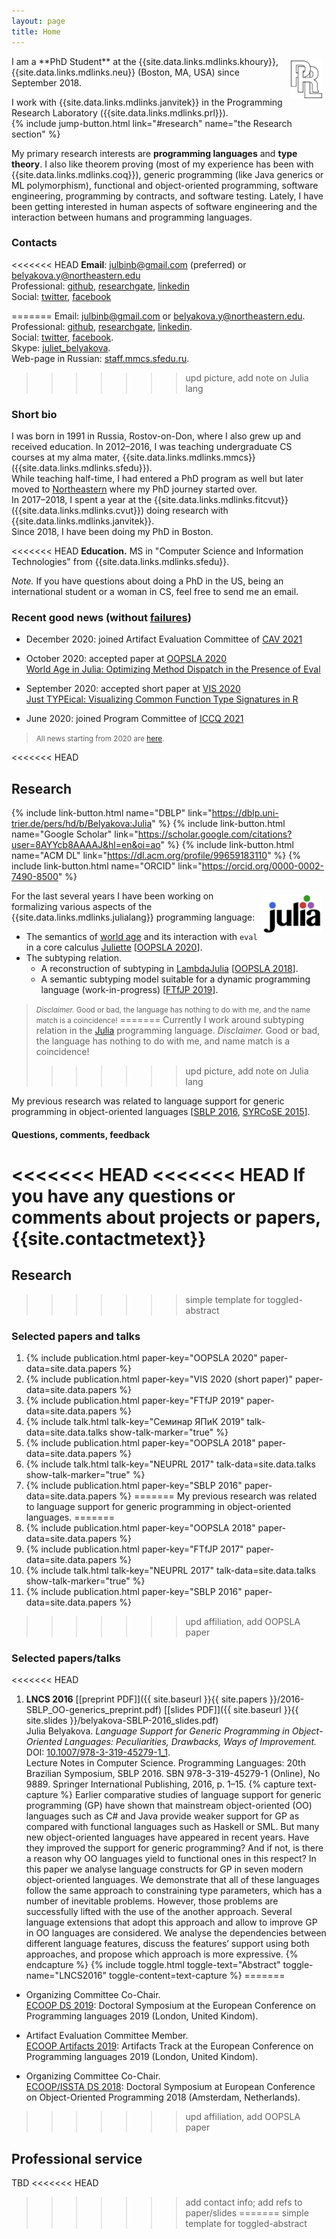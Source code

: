```yaml
---
layout: page
title: Home
---
```


<a href="http://prl.ccs.neu.edu" target="_blank">
  <img src="img/prl.png" alt="PRL"
    style="height: 60px; float: right; margin: 0.5em; vertical-align: middle; display: inline-block"/>
</a>
I am a **PhD Student** at the {{site.data.links.mdlinks.khoury}},
{{site.data.links.mdlinks.neu}} (Boston, MA, USA) since September 2018.

I work with {{site.data.links.mdlinks.janvitek}}
in the Programming Research Laboratory ({{site.data.links.mdlinks.prl}}).  
{% include jump-button.html link="#research" name="the Research section" %}

My primary research interests are **programming languages** and **type theory**.
I also like theorem proving (most of my experience has been with
{{site.data.links.mdlinks.coq}}),
generic programming (like Java generics or ML polymorphism),
functional and object-oriented programming,
software engineering, programming by contracts, and software testing.
Lately, I have been getting interested in human aspects of software
engineering and the interaction between humans and programming languages.

### Contacts

<<<<<<< HEAD
**Email**: [julbinb@gmail.com](mailto:julbinb@gmail.com) (preferred)
or [belyakova.y@northeastern.edu](mailto:belyakova.y@northeastern.edu)  
Professional: [github]({{site.github.account}}),
[researchgate]({{site.researchgate}}), [linkedin]({{site.linkedin}})  
Social: [twitter]({{site.twitter}}), [facebook]({{site.facebook}})
<!--[skype](skype:juliet_belyakova)-->  
<!--Web-page in Russian:
[staff.mmcs.sfedu.ru](http://staff.mmcs.sfedu.ru/~juliet/index.html).-->
=======
Email: [julbinb@gmail.com](mailto:julbinb@gmail.com) or [belyakova.y@northeastern.edu](mailto:belyakova.y@northeastern.edu).  
Professional: [github](http://github.com/julbinb/),
[researchgate](https://www.researchgate.net/profile/Julia_Belyakova),
[linkedin](https://www.linkedin.com/in/julbinb/).  
Social: [twitter](https://twitter.com/julbinb),
[facebook](https://www.facebook.com/julbinb).  
Skype: [juliet_belyakova](skype:juliet_belyakova).  
Web-page in Russian: [staff.mmcs.sfedu.ru](http://staff.mmcs.sfedu.ru/~juliet/index.html).
>>>>>>> upd picture, add note on Julia lang

### Short bio

I was born in 1991 in Russia, Rostov-on-Don, where I also grew up
and received education.
In 2012–2016, I was teaching undergraduate CS courses at my alma mater,
{{site.data.links.mdlinks.mmcs}} ({{site.data.links.mdlinks.sfedu}}).  
While teaching half-time, I had entered a PhD program as well
but later moved to [Northeastern]({{site.data.links.places.neu.link}})
where my PhD journey started over.  
In 2017–2018, I spent a year at the {{site.data.links.mdlinks.fitcvut}}
({{site.data.links.mdlinks.cvut}}) doing research
with {{site.data.links.mdlinks.janvitek}}.  
Since 2018, I have been doing my PhD in Boston.

<<<<<<< HEAD
**Education.** MS in "Computer Science and Information Technologies"
from {{site.data.links.mdlinks.sfedu}}.

*Note.* If you have questions about doing a PhD in the US,
being an international student or a woman in CS, feel free to send me an email.

### Recent good news (without [failures](failures))

* December 2020: joined Artifact Evaluation Committee of
  [CAV 2021](http://i-cav.org/2021)

* October 2020: accepted paper at
  [OOPSLA 2020](https://2020.splashcon.org/track/splash-2020-oopsla)  
  [World Age in Julia: Optimizing Method Dispatch in the Presence of Eval](/papers#oopsla2020)

* September 2020: accepted short paper at
  [VIS 2020](http://ieeevis.org/year/2020/welcome)  
  [Just TYPEical: Visualizing Common Function Type Signatures in R](/papers#vis2020)

* June 2020: joined Program Committee of [ICCQ 2021](https://www.iccq.ru/)

> <small>All news starting from 2020 are [here](news).</small>

<<<<<<< HEAD
## <span id="research">Research</span>

{% include link-button.html name="DBLP" link="https://dblp.uni-trier.de/pers/hd/b/Belyakova:Julia" %}
{% include link-button.html name="Google Scholar" link="https://scholar.google.com/citations?user=8AYYcb8AAAAJ&hl=en&oi=ao" %}
{% include link-button.html name="ACM DL" link="https://dl.acm.org/profile/99659183110" %}
{% include link-button.html name="ORCID" link="https://orcid.org/0000-0002-7490-8500" %}

<a href="https://julialang.org/" target="_blank">
  <img src="img/julia-logo.svg" alt="Julia Lang"
    style="height: 60px; float: right; margin: 0.5em; vertical-align: middle; display: inline-block"/>
</a>
For the last several years I have been working on formalizing
various aspects of the {{site.data.links.mdlinks.julialang}}
programming language:

* The semantics of
  [world age]({{site.data.links.websites.worldage}})
  and its interaction with `eval`
  in a core calculus [Juliette](/projects/juliette)
  [[OOPSLA 2020](/papers#oopsla2020)].
* The subtyping relation.
  - A reconstruction of subtyping in
    [LambdaJulia](/projects/lambda-julia) [[OOPSLA 2018](/papers#oopsla2018)].
  - A semantic subtyping model suitable for a dynamic programming language
    (work-in-progress) [[FTfJP 2019](/papers#ftfjp2019)].

> <small>_Disclaimer._ Good or bad, the language has nothing to do with me, and the name match is a coincidence!</small>
=======
Currently I work around subtyping relation in the [Julia](https://julialang.org/) programming language.
_Disclaimer._ Good or bad, the language has nothing to do with me, and name match is a coincidence!
>>>>>>> upd picture, add note on Julia lang

My previous research was related to language support for generic programming
in object-oriented languages
[[SBLP 2016](/papers#sblp2016), [SYRCoSE 2015](/papers#syrcose2015)].

#### Questions, comments, feedback

<<<<<<< HEAD
<<<<<<< HEAD
If you have any questions or comments about projects or papers,
{{site.contactmetext}}
=======
## Research
>>>>>>> simple template for toggled-abstract

### Selected papers and talks

1. {% include publication.html paper-key="OOPSLA 2020"
      paper-data=site.data.papers %}
1. {% include publication.html paper-key="VIS 2020 (short paper)" paper-data=site.data.papers %}
1. {% include publication.html paper-key="FTfJP 2019" paper-data=site.data.papers %}
1. {% include talk.html talk-key="Семинар ЯПиК 2019" talk-data=site.data.talks show-talk-marker="true" %}
1. {% include publication.html paper-key="OOPSLA 2018" paper-data=site.data.papers %}
1. {% include talk.html talk-key="NEUPRL 2017" talk-data=site.data.talks show-talk-marker="true" %}
1. {% include publication.html paper-key="SBLP 2016" paper-data=site.data.papers %}
=======
My previous research was related to language support for generic programming
in object-oriented languages.
=======
1. {% include publication.html paper-key="OOPSLA 2018" paper-data=site.data.papers %}
2. {% include publication.html paper-key="FTfJP 2017" paper-data=site.data.papers %}
3. {% include talk.html talk-key="NEUPRL 2017" talk-data=site.data.talks show-talk-marker="true" %}
4. {% include publication.html paper-key="SBLP 2016" paper-data=site.data.papers %}
>>>>>>> upd affiliation, add OOPSLA paper

### Selected papers/talks

<<<<<<< HEAD
1. **LNCS 2016** [[preprint PDF]]({{ site.baseurl }}{{ site.papers }}/2016-SBLP_OO-generics_preprint.pdf)  [[slides PDF]]({{ site.baseurl }}{{ site.slides }}/belyakova-SBLP-2016_slides.pdf)  
   Julia Belyakova.
   *Language Support for Generic Programming in Object-Oriented Languages:
   Peculiarities, Drawbacks, Ways of Improvement.*  
   DOI: [10.1007/978-3-319-45279-1_1](http://link.springer.com/chapter/10.1007%2F978-3-319-45279-1_1).  
   Lecture Notes in Computer Science. Programming Languages: 20th Brazilian Symposium, SBLP 2016.
   SBN 978-3-319-45279-1 (Online), No 9889.
   Springer International Publishing, 2016, p. 1–15.
   {% capture text-capture %} Earlier comparative studies of language support for generic 
   programming (GP) have shown that mainstream object-oriented (OO) 
   languages such as C# and Java provide weaker support for GP 
   as compared with functional languages such as Haskell or SML. 
   But many new object-oriented languages have appeared in recent years. 
   Have they improved the support for generic programming? And if not, 
   is there a reason why OO languages yield to functional ones in this 
   respect? In this paper we analyse language constructs for GP in 
   seven modern object-oriented languages. We demonstrate that all of 
   these languages follow the same approach to constraining type 
   parameters, which has a number of inevitable problems. However, 
   those problems are successfully lifted with the use of the another 
   approach. Several language extensions that adopt this approach and 
   allow to improve GP in OO languages are considered. We analyse the 
   dependencies between different language features, discuss the 
   features’ support using both approaches, and propose which approach 
   is more expressive. {% endcapture %}
   {% include toggle.html toggle-text="Abstract" toggle-name="LNCS2016" toggle-content=text-capture %}
=======
* Organizing Committee Co-Chair.  
  [ECOOP DS 2019](https://2019.ecoop.org/home):
  Doctoral Symposium at the European Conference on Programming languages 2019
  (London, United Kindom).

* Artifact Evaluation Committee Member.  
  [ECOOP Artifacts 2019](https://2019.ecoop.org/home):
  Artifacts Track at the European Conference on Programming languages 2019
  (London, United Kindom).

* Organizing Committee Co-Chair.  
  [ECOOP/ISSTA DS 2018](https://conf.researchr.org/track/ecoop-issta-2018/ecoop-issta-2018-doctoral-symposium):
  Doctoral Symposium at European Conference on Object-Oriented Programming 2018
  (Amsterdam, Netherlands).
>>>>>>> upd affiliation, add OOPSLA paper

## Professional service

TBD
<<<<<<< HEAD
>>>>>>> add contact info; add refs to paper/slides
=======
>>>>>>> simple template for toggled-abstract
